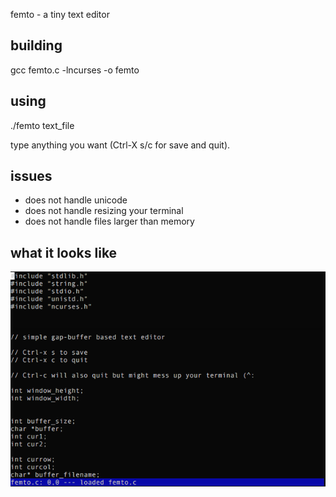 femto - a tiny text editor

building
----

gcc femto.c -lncurses -o femto


using
----

./femto text_file

type anything you want (Ctrl-X s/c for save and quit).


issues
----

- does not handle unicode
- does not handle resizing your terminal
- does not handle files larger than memory


what it looks like
----
![Alt text](https://github.com/ehaliewicz/femto/raw/master/screenshot.png?raw=true "")
